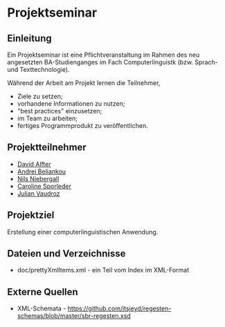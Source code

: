 # Projektseminar

## Einleitung

Ein Projektseminar ist eine Pflichtveranstaltung im Rahmen des neu
angesetzten BA-Studienganges im Fach Computerlinguistk
(bzw. Sprach- und Texttechnologie).

Während der Arbeit am Projekt lernen die Teilnehmer,

* Ziele zu setzen;
* vorhandene Informationen zu nutzen;
* "best practices" einzusetzen;
* im Team zu arbeiten;
* fertiges Programmprodukt zu veröffentlichen.

## Projektteilnehmer

* [David Alfter](https://github.com/daalft)
* [Andrei Beliankou](https://github.com/arbox)
* [Nils Niebergall](https://github.com/DaNylez)
* [Caroline Sporleder](https://github.com/csporled)
* [Julian Vaudroz](https://github.com/juvaud)

## Projektziel

Erstellung einer computerlinguistischen Anwendung.

## Dateien und Verzeichnisse
* doc/prettyXmlItems.xml - ein Teil vom Index im XML-Format

## Externe Quellen
* XML-Schemata - https://github.com/itsjeyd/regesten-schemas/blob/master/sbr-regesten.xsd
